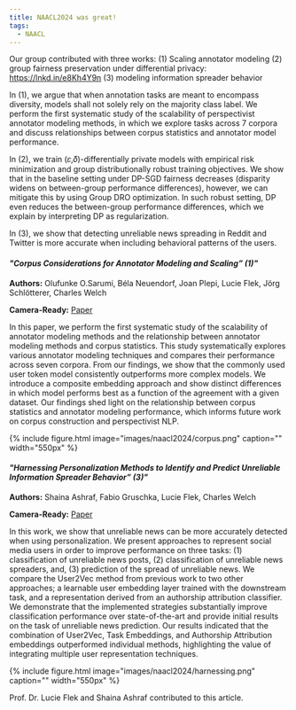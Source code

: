 ```yaml
---
title: NAACL2024 was great!
tags: 
  - NAACL
---
```


Our group contributed with three works: 
(1) Scaling annotator modeling
(2) group fairness preservation under differential privacy: https://lnkd.in/e8Kh4Y9n
(3) modeling information spreader behavior

In (1), we argue that when annotation tasks are meant to encompass diversity, models shall not solely rely on the majority class label. We perform the first systematic study of the scalability of perspectivist annotator modeling methods, in which we explore tasks across 7 corpora and discuss relationships between corpus statistics and annotator model performance.

In (2), we train (𝜀,𝛿)-differentially private models with empirical risk minimization and group distributionally robust training objectives. We show that in the baseline setting under DP-SGD fairness decreases (disparity widens on between-group performance differences), however, we can mitigate this by using Group DRO optimization. In such robust setting, DP even reduces the between-group performance differences, which we explain by interpreting DP as regularization.

In (3), we show that detecting unreliable news spreading in Reddit and Twitter is more accurate when including behavioral patterns of the users.

#### *"Corpus Considerations for Annotator Modeling and Scaling” (1)"*
**Authors:**  Olufunke O.Sarumi, Béla Neuendorf, Joan Plepi, Lucie Flek, Jörg Schlötterer, Charles Welch

**Camera-Ready:** [Paper](https://arxiv.org/pdf/2404.02340)

In this paper, we perform the first systematic study of the scalability of annotator modeling methods and the relationship between annotator modeling methods and corpus statistics. This study systematically explores various annotator modeling techniques and compares their performance across seven corpora. From our findings, we show that the commonly used user token model consistently outperforms more complex models. We introduce a composite embedding approach and show distinct differences in which model performs best as a function of the agreement with a given dataset. Our findings shed light on the relationship between corpus statistics and annotator modeling performance, which informs future work on corpus construction and perspectivist NLP.

{%
  include figure.html
  image="images/naacl2024/corpus.png"
  caption=""
  width="550px"
%}


#### *"Harnessing Personalization Methods to Identify and Predict Unreliable Information Spreader Behavior” (3)"*
**Authors:** Shaina Ashraf, Fabio Gruschka, Lucie Flek, Charles Welch

**Camera-Ready:** [Paper](https://aclanthology.org/2024.woah-1.11/)

In this work, we show that unreliable news can be more accurately detected when using personalization. We present approaches to represent social media users in order to improve performance on three tasks: (1) classification of unreliable news posts, (2) classification of unreliable news spreaders, and, (3) prediction of the spread of unreliable news. We compare the User2Vec method from previous work to two other approaches; a learnable user embedding layer trained with the downstream task, and a representation derived from an authorship attribution classifier. We demonstrate that the implemented strategies substantially improve classification performance over state-of-the-art and provide initial results on the task of unreliable news prediction. Our results indicated that the combination of User2Vec, Task Embeddings, and Authorship Attribution embeddings outperformed individual methods, highlighting the value of integrating multiple user representation techniques.


{%
  include figure.html
  image="images/naacl2024/harnessing.png"
  caption=""
  width="550px"
%}


Prof. Dr. Lucie Flek and Shaina Ashraf contributed to this article.
